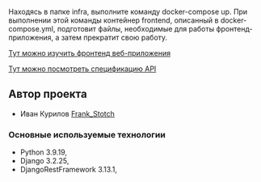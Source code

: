 Находясь в папке infra, выполните команду docker-compose up. При выполнении этой команды контейнер frontend, описанный в docker-compose.yml, подготовит файлы, необходимые для работы фронтенд-приложения, а затем прекратит свою работу.

[Тут можно изучить фронтенд веб-приложения](http://localhost)

[Тут можно посмотреть спецификацию API](http://localhost/api/docs/)

## Автор проекта

* Иван Курилов [Frank_Stotch](https://github.com/frank-stotch)


### Основные используемые технологии

* Python 3.9.19,
* Django 3.2.25,
* DjangoRestFramework 3.13.1,

